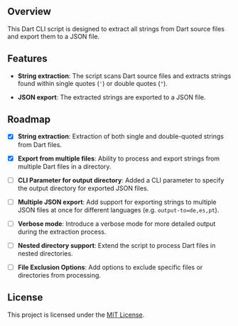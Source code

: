 ## Overview

This Dart CLI script is designed to extract all strings from Dart source files and export them to a JSON file.

## Features

- **String extraction**: The script scans Dart source files and extracts strings found within single quotes (`'`) or double quotes (`"`).

- **JSON export**: The extracted strings are exported to a JSON file.

## Roadmap

- [x] **String extraction**: Extraction of both single and double-quoted strings from Dart files.

- [x] **Export from multiple files**: Ability to process and export strings from multiple Dart files in a directory.

- [ ] **CLI Parameter for output directory**: Added a CLI parameter to specify the output directory for exported JSON files.

- [ ] **Multiple JSON export**: Add support for exporting strings to multiple JSON files at once for different languages (e.g. `output-to=de,es,pt`).

- [ ] **Verbose mode**: Introduce a verbose mode for more detailed output during the extraction process.

- [ ] **Nested directory support**: Extend the script to process Dart files in nested directories.

- [ ] **File Exclusion Options**: Add options to exclude specific files or directories from processing.

## License

This project is licensed under the [MIT License](LICENSE).